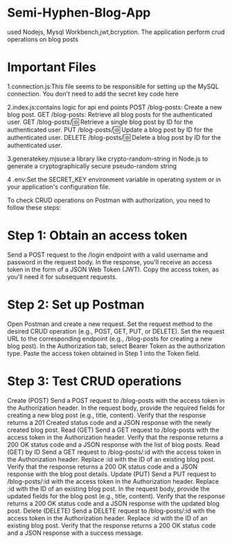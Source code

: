# Semi-Hyphen-Blog-App
used Nodejs, Mysql Workbench,jwt,bcryption. The application perform crud operations on blog posts

# Important Files 
1.connection.js:This file seems to be responsible for setting up the MySQL connection. You don't need to add the secret key code here

2.index.js:contains logic for api end points 
POST /blog-posts: Create a new blog post.
GET /blog-posts: Retrieve all blog posts for the authenticated user.
GET /blog-posts/:id: Retrieve a single blog post by ID for the authenticated user.
PUT /blog-posts/:id: Update a blog post by ID for the authenticated user.
DELETE /blog-posts/:id: Delete a blog post by ID for the authenticated user.

3.generatekey.mjsuse:a library like crypto-random-string in Node.js to generate a cryptographically secure pseudo-random string

4 .env:Set the SECRET_KEY environment variable in operating system or in your application's configuration file.

To check CRUD operations on Postman with authorization, you need to follow these steps:

# Step 1: Obtain an access token

Send a POST request to the /login endpoint with a valid username and password in the request body.
In the response, you'll receive an access token in the form of a JSON Web Token (JWT).
Copy the access token, as you'll need it for subsequent requests.
# Step 2: Set up Postman

Open Postman and create a new request.
Set the request method to the desired CRUD operation (e.g., POST, GET, PUT, or DELETE).
Set the request URL to the corresponding endpoint (e.g., /blog-posts for creating a new blog post).
In the Authorization tab, select Bearer Token as the authorization type.
Paste the access token obtained in Step 1 into the Token field.
# Step 3: Test CRUD operations

Create (POST)
Send a POST request to /blog-posts with the access token in the Authorization header.
In the request body, provide the required fields for creating a new blog post (e.g., title, content).
Verify that the response returns a 201 Created status code and a JSON response with the newly created blog post.
Read (GET)
Send a GET request to /blog-posts with the access token in the Authorization header.
Verify that the response returns a 200 OK status code and a JSON response with the list of blog posts.
Read (GET) by ID
Send a GET request to /blog-posts/:id with the access token in the Authorization header.
Replace :id with the ID of an existing blog post.
Verify that the response returns a 200 OK status code and a JSON response with the blog post details.
Update (PUT)
Send a PUT request to /blog-posts/:id with the access token in the Authorization header.
Replace :id with the ID of an existing blog post.
In the request body, provide the updated fields for the blog post (e.g., title, content).
Verify that the response returns a 200 OK status code and a JSON response with the updated blog post.
Delete (DELETE)
Send a DELETE request to /blog-posts/:id with the access token in the Authorization header.
Replace :id with the ID of an existing blog post.
Verify that the response returns a 200 OK status code and a JSON response with a success message.

